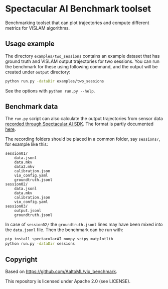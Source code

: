 # Spectacular AI Benchmark toolset

Benchmarking toolset that can plot trajectories and compute different metrics for VISLAM algorithms.

## Usage example

The directory `examples/two_sessions` contains an example dataset that has ground truth and VISLAM output trajectories for two sessions. You can run the benchmark for these using following command, and the output will be created under `output` directory:

```bash
python run.py -dataDir examples/two_sessions
```

See the options with `python run.py --help`.

## Benchmark data

The `run.py` script can also calculate the output trajectories from sensor data [recorded through Spectacular AI SDK](https://spectacularai.github.io/docs/sdk/recording.html). The format is partly documented [here](https://github.com/AaltoML/vio_benchmark#jsonl-format).

The recording folders should be placed in a common folder, say `sessions/`, for example like this:

```
session01/
    data.jsonl
    data.mkv
    data2.mkv
    calibration.json
    vio_config.yaml
    groundtruth.jsonl
session02/
    data.jsonl
    data.mkv
    calibration.json
    vio_config.yaml
session03/
    output.jsonl
    groundtruth.jsonl
```

In case of `session02/` the `groundtruth.jsonl` lines may have been mixed into the `data.jsonl` file. Then the benchmark can be run with:

```bash
pip install spectacularAI numpy scipy matplotlib
python run.py -dataDir sessions
```

## Copyright

Based on <https://github.com/AaltoML/vio_benchmark>.

This repository is licensed under Apache 2.0 (see LICENSE).
